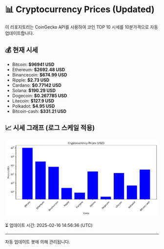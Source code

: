 
# 📊 Cryptocurrency Prices (Updated)

이 리포지토리는 CoinGecko API를 사용하여 코인 TOP 10 시세를 10분가격으로 자동 업데이트합니다.

## 💰 현재 시세
- Bitcoin: **$96941 USD**
- Ethereum: **$2692.48 USD**
- Binancecoin: **$674.99 USD**
- Ripple: **$2.73 USD**
- Cardano: **$0.77142 USD**
- Solana: **$190.29 USD**
- Dogecoin: **$0.267785 USD**
- Litecoin: **$127.9 USD**
- Polkadot: **$4.95 USD**
- Bitcoin-cash: **$331.21 USD**

## 📈 시세 그래프 (로그 스케일 적용)
![Crypto Prices](crypto_prices.png)

⏳ 업데이트 시간: 2025-02-16 14:56:36 (UTC)

---
자동 업데이트 봇에 의해 관리됩니다.

